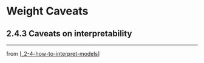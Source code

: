 # Weight Caveats

## 2.4.3 Caveats on interpretability
---
from [[_2-4-how-to-interpret-models]]

[//begin]: # "Autogenerated link references for markdown compatibility"
[_2-4-how-to-interpret-models]: _2-4-how-to-interpret-models.md "How to Interpret Models"
[//end]: # "Autogenerated link references"